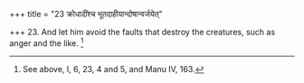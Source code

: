 +++
title = "23 क्रोधादींश्च भूतदाहीयान्दोषान्वर्जयेत्"

+++
23. And let him avoid the faults that destroy the creatures, such as anger and the like. [^12] 


[^12]:  See above, I, 6, 23, 4 and 5, and Manu IV, 163.
